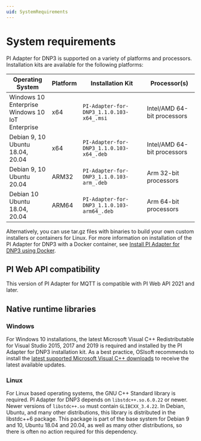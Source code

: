 ```yaml
---
uid: SystemRequirements
---
```


# System requirements

PI Adapter for DNP3 is supported on a variety of platforms and processors. Installation kits are available for the following platforms:

| Operating System | Platform | Installation Kit | Processor(s) |
|-------------------|-------------|----------------------------------|-------------|
| Windows 10 Enterprise <br>Windows 10 IoT Enterprise | x64 | `PI-Adapter-for-DNP3_1.1.0.103-x64_.msi`     | Intel/AMD 64-bit processors |
| Debian 9, 10 <br>Ubuntu 18.04, 20.04 | x64 | `PI-Adapter-for-DNP3_1.1.0.103-x64_.deb`     | Intel/AMD 64-bit processors |
| Debian 9, 10 <br>Ubuntu 20.04 | ARM32 | `PI-Adapter-for-DNP3_1.1.0.103-arm_.deb`  | Arm 32-bit processors |
| Debian 10 <br>Ubuntu 18.04, 20.04 | ARM64 | `PI-Adapter-for-DNP3_1.1.0.103-arm64_.deb`  | Arm 64-bit processors |

Alternatively, you can use tar.gz files with binaries to build your own custom installers or containers for Linux. For more information on installation of the PI Adapter for DNP3 with a Docker container, see [Install PI Adapter for DNP3 using Docker](xref:InstallPIAdapterForDNP3UsingDocker).

## PI Web API compatibility

This version of PI Adapter for MQTT is compatible with PI Web API 2021 and later. 

## Native runtime libraries

### Windows

For Windows 10 installations, the latest Microsoft Visual C++ Redistributable for Visual Studio 2015, 2017 and 2019 is required and installed by the PI Adapter for DNP3 installation kit.
As a best practice, OSIsoft recommends to install the [latest supported Microsoft Visual C++ downloads](https://support.microsoft.com/en-us/help/2977003/the-latest-supported-visual-c-downloads) to receive the latest available updates.

### Linux

For Linux based operating systems, the GNU C++ Standard library is required. PI Adapter for DNP3 depends on `libstdc++.so.6.0.22` or newer. Newer versions of `libstdc++.so` must contain `GLIBCXX_3.4.22`.
In Debian, Ubuntu, and many other distributions, this library is distributed in the libstdc++6 package. This package is part of the base system for Debian 9 and 10, Ubuntu 18.04 and 20.04, as well as many other distributions, so there is often no action required for this dependency.
